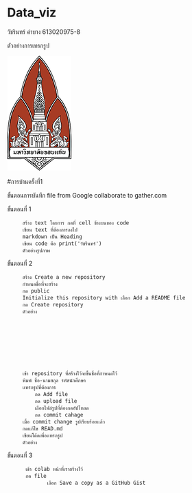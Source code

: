 # Data_viz

วัชรินทร์ คำบาง 613020975-8


ตัวอย่างการเทรกรูป

![README](unnamed.png)

#การบ้านครั้งที่1

ขั้นตอนการบันทึก file from Google collaborate to gather.com

ขั้นตอนที่ 1 

         สร้าง text โดยการ กดที่ cell ข้างบนของ code
         เขียน text ที่ต้องการลงไป
         markdown เป็น Heading
         เขียน code คือ print('วัชรืนทร์')
         ตัวอย่างรูปภาพ
         
         
         
ขั้นตอนที่ 2

         สร้าง Create a new repository
         กำหนดชื่อที่จะสร้าง
         กด public 
         Initialize this repository with เลือก Add a README file
         กด Create repository
         ตัวอย่าง
         
         
         
         
         
         
         
         
         เข้า repository ที่สร้างไว้จะขึ้นชื่อที่กำหนดไว้
         พิมพ์ ชื่อ-นามสกุล รหัสนักศึกษา
         เเทรกรูปที่ต้องการ
             กด Add file 
             กด upload file
             เลือกไฟล์รูปที่ต้องกดอัปโหลด 
             กด commit cahage
         เมื่อ commit change รูปเรียบร้อยเเล้ว
         กดเเก้ไข READ.md
         เขียนโค้ดเพื่อเเทรกรูป 
         ตัวอย่าง
         
         
  ขั้นตอนที่ 3
  
          เข้า colab หน้าที่เราสร้างไว้ 
          กด file 
                 เลือก Save a copy as a GitHub Gist
                 
                 
                 
                 
                 
                 
                 
                 
                 
         
